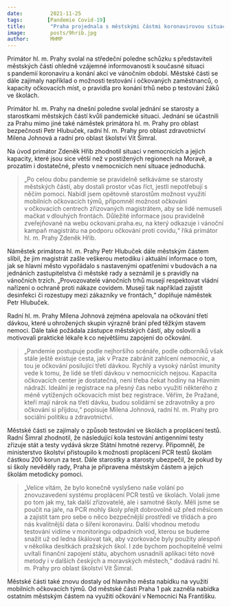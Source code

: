 ```yaml
---
date:         2021-11-25
tags:        [Pandemie Covid-19]
title:        "Praha projednala s městskými částmi koronavirovou situaci včetně vánočních trhů a očkování zaměstnanců"
image: 	      posts/9hrib.jpg
author:       MHMP
---
```


Primátor hl. m. Prahy svolal na středeční poledne schůzku s představiteli městských částí ohledně vzájemné informovanosti k současné situaci s pandemií koronaviru a konání akcí ve vánočním období. Městské části se dále zajímaly například o možnosti testování i očkovaných zaměstnanců, o kapacity očkovacích míst, o pravidla pro konání trhů nebo p testování žáků ve školách. 

Primátor hl. m. Prahy na dnešní poledne svolal jednání se starosty a starostkami městských částí kvůli pandemické situaci. Jednání se účastnili za Prahu mimo jiné také náměstek primátora hl. m. Prahy pro oblast bezpečnosti Petr Hlubuček, radní hl. m. Prahy pro oblast zdravotnictví Milena Johnová a radní pro oblast školství Vít Šimral.  

Na úvod primátor Zdeněk Hřib zhodnotil situaci v nemocnicích a jejich kapacity, které jsou sice větší než v postižených regionech na Moravě, a prozatím i dostatečné, přesto v nemocnicích není situace jednoduchá.  

> „Po celou dobu pandemie se pravidelně setkáváme se starosty městských částí, aby dostali prostor včas říct, jestli nepotřebují s něčím pomoci. Nabídl jsem opětovně starostům možnost využití mobilních očkovacích týmů, připomněl možnost očkování v očkovacích centrech zřizovaných magistrátem, aby se lidé nemuseli mačkat v dlouhých frontách. Důležité informace jsou pravidelně zveřejňované na webu ockovani.praha.eu, na který odkazuje i vánoční kampaň magistrátu na podporu očkování proti covidu,“ říká primátor hl. m. Prahy Zdeněk Hřib. 

Náměstek primátora hl. m. Prahy Petr Hlubuček dále městským částem slíbil, že jim magistrát zašle veškerou metodiku i aktuální informace o tom, jak se hlavní město vypořádalo s nastavenými opatřeními v budovách a na jednáních zastupitelstva či městské rady a seznámil je s pravidly na vánočních trzích. „Provozovatelé vánočních trhů musejí respektovat vládní nařízení o ochraně proti nákaze covidem. Musejí tak například zajistit desinfekci či rozestupy mezi zákazníky ve frontách,“ doplňuje náměstek Petr Hlubuček. 

Radní hl. m. Prahy Milena Johnová zejména apelovala na očkování třetí dávkou, které u ohrožených skupin výrazně brání před těžkým stavem nemoci. Dále také požádala zástupce městských částí, aby oslovili a motivovali praktické lékaře k co největšímu zapojení do očkování.  

> „Pandemie postupuje podle nejhoršího scénáře, podle odborníků však stále ještě existuje cesta, jak v Praze zabránit zahlcení nemocnic, a tou je očkování posilující třetí dávkou. Rychlý a vysoký nárůst imunity vede k tomu, že lidé se třetí dávkou v nemocnicích nejsou. Kapacita očkovacích center je dostatečná, není třeba čekat hodiny na Hlavním nádraží. Ideální je registrace na přesný čas nebo využití některého z méně vytížených očkovacích míst bez registrace. Věřím, že Pražané, kteří mají nárok na třetí dávku, budou solidární se zdravotníky a pro očkování si přijdou,“ popisuje Milena Johnová, radní hl. m. Prahy pro sociální politiku a zdravotnictví. 

Městské části se zajímaly o způsob testování ve školách a proplácení testů. Radní Šimral zhodnotil, že následující kola testování antigenními testy zřizuje stát a testy vydává skrze Státní hmotné rezervy. Připomněl, že ministerstvo školství přistoupilo k možnosti proplácení PCR testů školám částkou 200 korun za test. Dále starostky a starosty ubezpečil, že pokud by si školy nevěděly rady, Praha je připravena městským částem a jejich školám metodicky pomoci.  

> „Velice vítám, že bylo konečně vyslyšeno naše volání po znovuzavedení systému proplácení PCR testů ve školách. Volali jsme po tom jak my, tak další zřizovatelé, ale i samotné školy. Měli jsme se poučit na jaře, na PCR mohly školy přejít dobrovolně už před měsícem a zajistit tam pro sebe o něco bezpečnější prostředí ve třídách a pro nás kvalitnější data o šíření koronaviru. Další vhodnou metodu testování vidíme v monitoringu odpadních vod, kterou se budeme snažit už od ledna škálovat tak, aby vzorkovače byly použity alespoň v několika desítkách pražských škol. I zde bychom pochopitelně velmi uvítali finanční zapojení státu, abychom usnadnili aplikaci této nové metody i v dalších českých a moravských městech,“ dodává radní hl. m. Prahy pro oblast školství Vít Šimral.  

Městské části také znovu dostaly od hlavního města nabídku na využití mobilních očkovacích týmů. Od městské části Praha 1 pak zazněla nabídka ostatním městským částem na využití očkování v Nemocnici Na Františku.  

 
